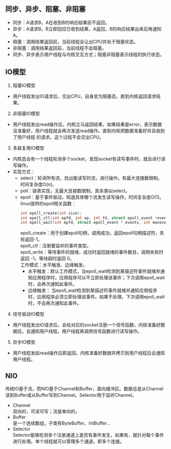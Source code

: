 ## 同步、异步、阻塞、非阻塞
  - 同步：A请求B，A在收到B的响应结果前不返回。
  - 异步：A请求B，B立即回应已收到结果，A返回，B的响应结果出来后再通知A。
  - 阻塞：调用结果返回前，当前线程会让出CPU并处于阻塞状态。
  - 非阻塞：调用结果返回前，当前线程不会阻塞。
  - 同步、异步表示用户线程与内核交互方式；阻塞非阻塞表示线程的执行状态。
## IO模型
1. 阻塞IO模型
  - 用户线程发出IO请求后，交出CPU，自身变为阻塞态，直到内核返回请求结果。
2. 非阻塞IO模型
  - 用户线程发出read操作后，内核立马返回结果，如果结果是error，表示数据没准备好，用户线程就会再次发送read操作。直到内核把数据准备好并且收到了用户线程
    的请求。这个过程不会交出CPU。
3. 多路复用IO模型
  - 内核态会有一个线程轮询多个socket，发现socket有读写事件时，就会进行读写操作。
  - 实现方式：
    - select：轮询所有流，找出能读写的流，进行操作。有最大连接数限制。时间复杂度O(n)。
    - poll：链表实现，无最大连接数限制。其余类似select。
    - epoll：基于事件驱动，知道具体哪个流发生读写操作。时间复杂度O(1)。linux提供的epoll相关函数：
      ```c++
      int epoll_create(int size);
      int epoll_ctl(int epfd, int op, int fd, struct epoll_event *event);
      int epoll_wait(int epfd, struct epoll_event * events, int maxevents, int timeout);
      ```
      epoll_create：用于创建epoll句柄，调用成功，返回epoll句柄描述符，失败返回-1。  
      epoll_ctl：注册要监听的事件类型。  
      epoll_write：等待事件的就绪，成功时返回就绪的事件数目，调用失败时返回 -1，等待超时返回 0。  
      工作模式：水平触发、边缘触发。
        - 水平触发：默认工作模式，当epoll_wait检测到某描述符事件就绪并通知应用程序时，应用程序可以不立即处理该事件；下次调用epoll_wait时，会再次通知此事件。  
        - 边缘触发： 当epoll_wait检测到某描述符事件就绪并通知应用程序时，应用程序必须立即处理该事件。如果不处理，下次调用epoll_wait时，不会再次通知此事件。
4. 信号驱动IO模型
  - 用户线程发出IO请求后，会给对应的socket注册一个信号函数，内核准备好数据后，会通知用户线程，用户线程再调用信号函数进行读写操作。
5. 异步IO模型
  - 用户线程发起read操作后即返回。内核准备好数据并拷贝到用户线程后会通知用户线程。
## NIO
传统IO基于流，而NIO基于Channel和Buffer，面向缓冲区。数据总是从Channel读到Buffer或从Buffer写到Channel。Selector用于监听Channel。
- Channel  
  双向的，可读可写；流是单向的。
- Buffer  
  是一个连续数组，子类有ByteBuffer、IntBuffer...
- Selector  
  Selector能够检测多个注册通道上是否有事件发生，如果有，就针对每个事件进行处理。单个线程就可以管理多个通道，即多个连接。

